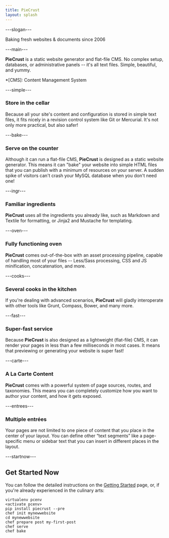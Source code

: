 ```yaml
---
title: PieCrust
layout: splash
---
```


---slogan---

Baking fresh websites & documents since 2006


---main---

**PieCrust** is a static website generator and flat-file CMS. No complex setup,
databases, or administrative panels -- it's all text files. Simple, beautiful,
and yummy.

*[CMS]: Content Management System


---simple---

### Store in the cellar

Because all your site's content and configuration is stored in simple text
files, it fits nicely in a revision control system like Git or Mercurial. It's
not only more practical, but also safer!


---bake---

### Serve on the counter

Although it can run a flat-file CMS, **PieCrust** is designed as a static
website generator. This means it can "bake" your website into simple HTML files
that you can publish with a minimum of resources on your server. A sudden spike
of visitors can't crash your MySQL database when you don't need one!


---ingr---

### Familiar ingredients

**PieCrust** uses all the ingredients you already like, such as Markdown and
Textile for formatting, or Jinja2 and Mustache for templating.


---oven---

### Fully functioning oven

**PieCrust** comes out-of-the-box with an asset processing pipeline, capable of
handling most of your files -- Less/Sass processing, CSS and JS
minification, concatenation, and more.


---cooks---

### Several cooks in the kitchen

If you're dealing with advanced scenarios, **PieCrust** will gladly interoperate
with other tools like Grunt, Compass, Bower, and many more.


---fast---

### Super-fast service

Because **PieCrust** is also designed as a lightweight (flat-file) CMS, it can
render your pages in less than a few milliseconds in most cases. It means that
previewing or generating your website is super fast!


---carte---

### A La Carte Content

**PieCrust** comes with a powerful system of page sources, routes, and taxonomies.
This means you can completely customize how you want to author your content, and
how it gets exposed.


---entrees---

### Multiple entrées

Your pages are not limited to one piece of content that you place in the center
of your layout. You can define other “text segments” like a page-specific menu
or sidebar text that you can insert in different places in the layout.


---startnow---

## Get Started Now

You can follow the detailed instructions on the [Getting Started][1]
page, or, if you're already experienced in the culinary arts:

    virtualenv pcenv
    <activate pcenv>
    pip install piecrust --pre
    chef init mynewwebsite
    cd mynewwebsite
    chef prepare post my-first-post
    chef serve
    chef bake


 [1]: {{pcurl('getting-started')}}

